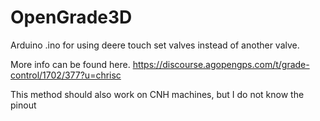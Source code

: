 # OpenGrade3D

Arduino .ino for using deere touch set valves 
instead of another valve.

More info can be found here.
https://discourse.agopengps.com/t/grade-control/1702/377?u=chrisc

This method should also work on CNH machines,
but I do not know the pinout
